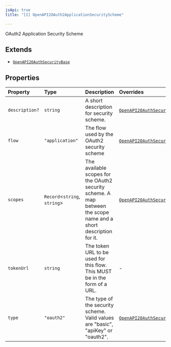 ```yaml
---
jsApi: true
title: "[I] OpenAPI2OAuth2ApplicationSecurityScheme"

---
```

OAuth2 Application Security Scheme

## Extends

- [`OpenAPI2OAuthSecurityBase`](OpenAPI2OAuthSecurityBase.md)

## Properties

| Property | Type | Description | Overrides | Inherited from |
| :------ | :------ | :------ | :------ | :------ |
| `description?` | `string` | A short description for security scheme. | [`OpenAPI2OAuthSecurityBase`](OpenAPI2OAuthSecurityBase.md).`description` | [`OpenAPI2OAuthSecurityBase`](OpenAPI2OAuthSecurityBase.md).`description` |
| `flow` | `"application"` | The flow used by the OAuth2 security scheme | [`OpenAPI2OAuthSecurityBase`](OpenAPI2OAuthSecurityBase.md).`flow` | [`OpenAPI2OAuthSecurityBase`](OpenAPI2OAuthSecurityBase.md).`flow` |
| `scopes` | `Record`<`string`, `string`\> | The available scopes for the OAuth2 security scheme. A map between the scope name and a short description for it. | [`OpenAPI2OAuthSecurityBase`](OpenAPI2OAuthSecurityBase.md).`scopes` | [`OpenAPI2OAuthSecurityBase`](OpenAPI2OAuthSecurityBase.md).`scopes` |
| `tokenUrl` | `string` | The token URL to be used for this flow. This MUST be in the form of a URL. | - | - |
| `type` | `"oauth2"` | The type of the security scheme. Valid values are "basic", "apiKey" or "oauth2". | [`OpenAPI2OAuthSecurityBase`](OpenAPI2OAuthSecurityBase.md).`type` | [`OpenAPI2OAuthSecurityBase`](OpenAPI2OAuthSecurityBase.md).`type` |
